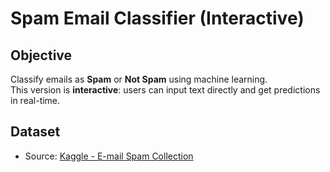 # Spam Email Classifier (Interactive)

## Objective
Classify emails as **Spam** or **Not Spam** using machine learning.  
This version is **interactive**: users can input text directly and get predictions in real-time.

## Dataset
- Source: [Kaggle - E-mail Spam Collection](https://www.kaggle.com/datasets/balaka18/email-spam-classification-dataset-csv)
